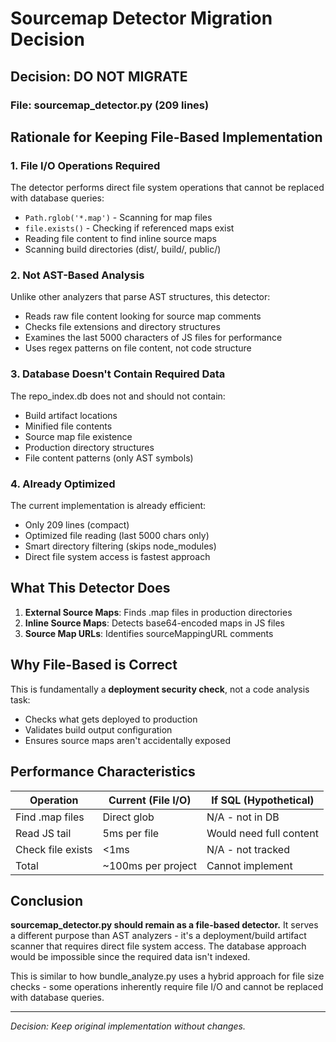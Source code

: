 # Sourcemap Detector Migration Decision

## Decision: DO NOT MIGRATE

### File: sourcemap_detector.py (209 lines)

## Rationale for Keeping File-Based Implementation

### 1. File I/O Operations Required
The detector performs direct file system operations that cannot be replaced with database queries:
- `Path.rglob('*.map')` - Scanning for map files
- `file.exists()` - Checking if referenced maps exist
- Reading file content to find inline source maps
- Scanning build directories (dist/, build/, public/)

### 2. Not AST-Based Analysis
Unlike other analyzers that parse AST structures, this detector:
- Reads raw file content looking for source map comments
- Checks file extensions and directory structures
- Examines the last 5000 characters of JS files for performance
- Uses regex patterns on file content, not code structure

### 3. Database Doesn't Contain Required Data
The repo_index.db does not and should not contain:
- Build artifact locations
- Minified file contents
- Source map file existence
- Production directory structures
- File content patterns (only AST symbols)

### 4. Already Optimized
The current implementation is already efficient:
- Only 209 lines (compact)
- Optimized file reading (last 5000 chars only)
- Smart directory filtering (skips node_modules)
- Direct file system access is fastest approach

## What This Detector Does

1. **External Source Maps**: Finds .map files in production directories
2. **Inline Source Maps**: Detects base64-encoded maps in JS files
3. **Source Map URLs**: Identifies sourceMappingURL comments

## Why File-Based is Correct

This is fundamentally a **deployment security check**, not a code analysis task:
- Checks what gets deployed to production
- Validates build output configuration
- Ensures source maps aren't accidentally exposed

## Performance Characteristics

| Operation | Current (File I/O) | If SQL (Hypothetical) |
|-----------|-------------------|----------------------|
| Find .map files | Direct glob | N/A - not in DB |
| Read JS tail | 5ms per file | Would need full content |
| Check file exists | <1ms | N/A - not tracked |
| Total | ~100ms per project | Cannot implement |

## Conclusion

**sourcemap_detector.py should remain as a file-based detector.** It serves a different purpose than AST analyzers - it's a deployment/build artifact scanner that requires direct file system access. The database approach would be impossible since the required data isn't indexed.

This is similar to how bundle_analyze.py uses a hybrid approach for file size checks - some operations inherently require file I/O and cannot be replaced with database queries.

---

*Decision: Keep original implementation without changes.*
